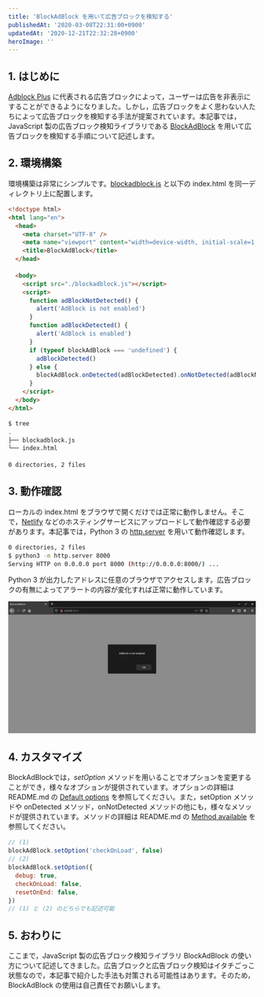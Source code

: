 ```yaml
---
title: 'BlockAdBlock を用いて広告ブロックを検知する'
publishedAt: '2020-03-08T22:31:00+0900'
updatedAt: '2020-12-21T22:32:28+0900'
heroImage: ''
---
```


## 1. はじめに

[Adblock Plus](https://chrome.google.com/webstore/detail/adblock-plus-free-ad-bloc/cfhdojbkjhnklbpkdaibdccddilifddb?hl=ja) に代表される広告ブロックによって，ユーザーは広告を非表示にすることができるようになりました。しかし，広告ブロックをよく思わない人たちによって広告ブロックを検知する手法が提案されています。本記事では，JavaScript 製の広告ブロック検知ライブラリである [BlockAdBlock](https://github.com/sitexw/BlockAdBlock) を用いて広告ブロックを検知する手順について記述します。

## 2. 環境構築

環境構築は非常にシンプルです。[blockadblock.js](https://github.com/sitexw/BlockAdBlock/blob/master/blockadblock.js) と以下の index.html を同一ディレクトリ上に配置します。

```html
<!doctype html>
<html lang="en">
  <head>
    <meta charset="UTF-8" />
    <meta name="viewport" content="width=device-width, initial-scale=1.0" />
    <title>BlockAdBlock</title>
  </head>

  <body>
    <script src="./blockadblock.js"></script>
    <script>
      function adBlockNotDetected() {
        alert('AdBlock is not enabled')
      }
      function adBlockDetected() {
        alert('AdBlock is enabled')
      }
      if (typeof blockAdBlock === 'undefined') {
        adBlockDetected()
      } else {
        blockAdBlock.onDetected(adBlockDetected).onNotDetected(adBlockNotDetected)
      }
    </script>
  </body>
</html>
```

```bash
$ tree
.
├── blockadblock.js
└── index.html

0 directories, 2 files
```

## 3. 動作確認

ローカルの index.html をブラウザで開くだけでは正常に動作しません。そこで，[Netlify](https://www.netlify.com/) などのホスティングサービスにアップロードして動作確認する必要があります。本記事では，Python 3 の [http.server](https://docs.python.org/ja/3.7/library/http.server.html) を用いて動作確認します。

```bash
0 directories, 2 files
$ python3 -m http.server 8000
Serving HTTP on 0.0.0.0 port 8000 (http://0.0.0.0:8000/) ...
```

Python 3 が出力したアドレスに任意のブラウザでアクセスします。広告ブロックの有無によってアラートの内容が変化すれば正常に動作しています。

![](0190d8e7ed8d6783e99cab28e2e85af4.png)

## 4. カスタマイズ

BlockAdBlockでは，_setOption_ メソッドを用いることでオプションを変更することができ，様々なオプションが提供されています。オプションの詳細は README.md の [Default options](https://github.com/sitexw/BlockAdBlock#default-options) を参照してください。また，setOption メソッドや onDetected メソッド，onNotDetected メソッドの他にも，様々なメソッドが提供されています。メソッドの詳細は README.md の [Method available](https://github.com/sitexw/BlockAdBlock#method-available) を参照してください。

```js
// (1)
blockAdBlock.setOption('checkOnLoad', false)
// (2)
blockAdBlock.setOption({
  debug: true,
  checkOnLoad: false,
  resetOnEnd: false,
})
// (1) と (2) のどちらでも記述可能
```

## 5. おわりに

ここまで，JavaScript 製の広告ブロック検知ライブラリ BlockAdBlock の使い方について記述してきました。広告ブロックと広告ブロック検知はイタチごっこ状態なので，本記事で紹介した手法も対策される可能性はあります。そのため，BlockAdBlock の使用は自己責任でお願いします。

